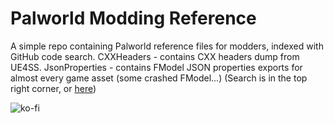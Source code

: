 # Palworld Modding Reference

A simple repo containing Palworld reference files for modders, indexed with GitHub code search. CXXHeaders - contains CXX headers dump from UE4SS. 
JsonProperties - contains FModel JSON properties exports for almost every game asset (some crashed FModel...)
(Search is in the top right corner, or [here](https://github.com/search?q=repo%3ADrRak72%2FPalworld-Modding-Reference%20&type=code))


![ko-fi](https://ko-fi.com/img/githubbutton_sm.svg)
